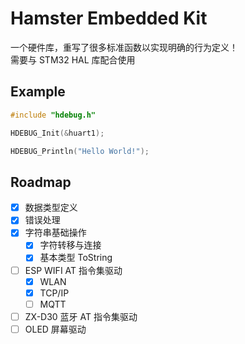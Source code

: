 # Hamster Embedded Kit
一个硬件库，重写了很多标准函数以实现明确的行为定义！  
需要与 STM32 HAL 库配合使用  

## Example
```C
#include "hdebug.h"

HDEBUG_Init(&huart1);

HDEBUG_Println("Hello World!");

```

## Roadmap
- [x] 数据类型定义
- [x] 错误处理
- [x] 字符串基础操作
  - [x] 字符转移与连接
  - [x] 基本类型 ToString
- [ ] ESP WIFI AT 指令集驱动
  - [x] WLAN
  - [x] TCP/IP
  - [ ] MQTT 
- [ ] ZX-D30 蓝牙 AT 指令集驱动
- [ ] OLED 屏幕驱动